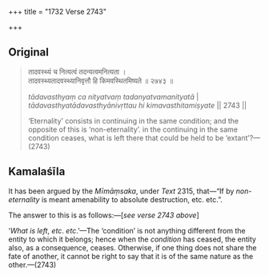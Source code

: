 +++
title = "1732 Verse 2743"

+++
## Original 
>
> तादवस्थ्यं च नित्यत्वं तदन्यत्वमनित्यता ।  
> तादवस्थ्यतादवस्थ्यानिवृत्तौ हि किमवस्थितमिष्यते ॥ २७४३ ॥ 
>
> *tādavasthyaṃ ca nityatvaṃ tadanyatvamanityatā* \|  
> *tādavasthyatādavasthyānivṛttau hi kimavasthitamiṣyate* \|\| 2743 \|\| 
>
> ‘Eternality’ consists in continuing in the same condition; and the opposite of this is ‘non-eternality’. in the continuing in the same condition ceases, what is left there that could be held to be ‘extant’?—(2743)



## Kamalaśīla

It has been argued by the *Mīmāṃsaka*, under *Text* 2315, that—“If by *non-eternality* is meant amenability to absolute destruction, etc. etc.”.

The answer to this is as follows:—[*see verse 2743 above*]

‘*What is left*, *etc*. *etc*.’—The ‘condition’ is not anything different from the entity to which it belongs; hence when the *condition* has ceased, the entity also, as a consequence, ceases. Otherwise, if one thing does not share the fate of another, it cannot be right to say that it is of the same nature as the other.—(2743)



